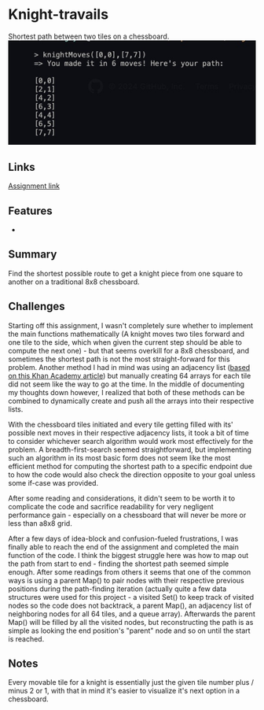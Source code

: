 # Knight-travails

Shortest path between two tiles on a chessboard.
![alt text](image.png)

## Links

[Assignment link](https://www.theodinproject.com/lessons/javascript-knights-travails)

## Features

-

## Summary

Find the shortest possible route to get a knight piece from one square to another on a traditional 8x8 chessboard.

## Challenges

Starting off this assignment, I wasn't completely sure whether to implement the main functions mathematically (A knight moves two tiles forward and one tile to the side, which when given the current step should be able to compute the next one) - but that seems overkill for a 8x8 chessboard, and sometimes the shortest path is not the most straight-forward for this problem. Another method I had in mind was using an adjacency list ([based on this Khan Academy article](https://www.khanacademy.org/computing/computer-science/algorithms/graph-representation/a/representing-graphs)) but manually creating 64 arrays for each tile did not seem like the way to go at the time. In the middle of documenting my thoughts down however, I realized that both of these methods can be combined to dynamically create and push all the arrays into their respective lists.

With the chessboard tiles initiated and every tile getting filled with its' possible next moves in their respective adjacency lists, it took a bit of time to consider whichever search algorithm would work most effectively for the problem. A breadth-first-search seemed straightforward, but implementing such an algorithm in its most basic form does not seem like the most efficient method for computing the shortest path to a specific endpoint due to how the code would also check the direction opposite to your goal unless some if-case was provided.

After some reading and considerations, it didn't seem to be worth it to complicate the code and sacrifice readability for very negligent performance gain - especially on a chessboard that will never be more or less than a8x8 grid.

After a few days of idea-block and confusion-fueled frustrations, I was finally able to reach the end of the assignment and completed the main function of the code. I think the biggest struggle here was how to map out the path from start to end - finding the shortest path seemed simple enough. After some readings from others it seems that one of the common ways is using a parent Map() to pair nodes with their respective previous positions during the path-finding iteration (actually quite a few data structures were used for this project - a visited Set() to keep track of visited nodes so the code does not backtrack, a parent Map(), an adjacency list of neighboring nodes for all 64 tiles, and a queue array). Afterwards the parent Map() will be filled by all the visited nodes, but reconstructing the path is as simple as looking the end position's "parent" node and so on until the start is reached.

## Notes

Every movable tile for a knight is essentially just the given tile number plus / minus 2 or 1, with that in mind it's easier to visualize it's next option in a chessboard.
